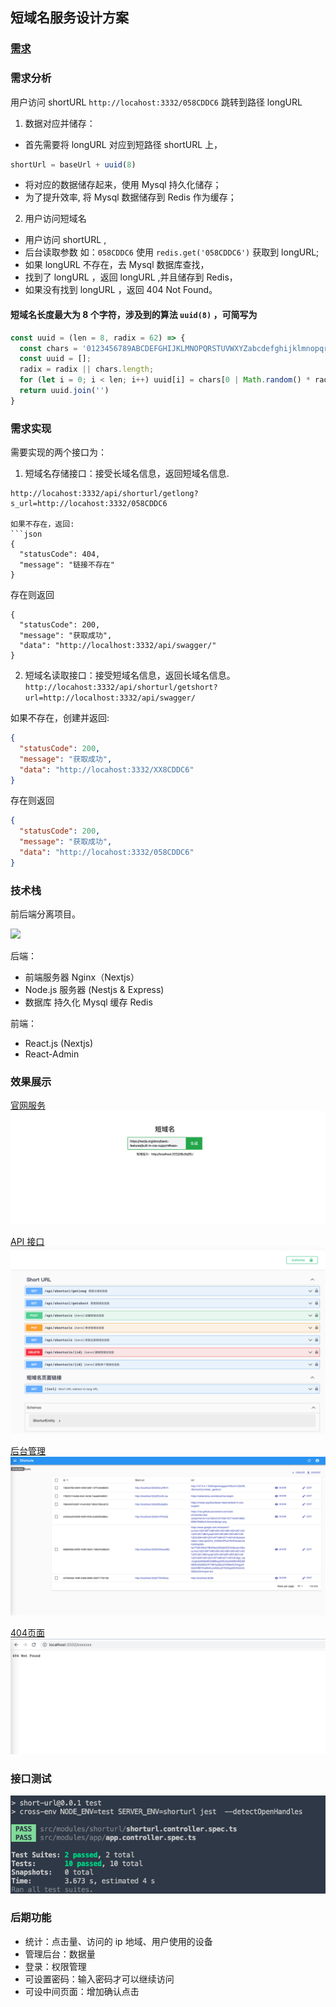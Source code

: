 ## 短域名服务设计方案

### [需求](./README.md)

### 需求分析

用户访问 shortURL `http://locahost:3332/058CDDC6` 跳转到路径  longURL 

1. 数据对应并储存：

- 首先需要将 longURL 对应到短路径 shortURL 上，

```js
shortUrl = baseUrl + uuid(8)
```

- 将对应的数据储存起来，使用 Mysql 持久化储存；
- 为了提升效率, 将 Mysql 数据储存到 Redis 作为缓存；

2. 用户访问短域名

- 用户访问 shortURL ,
- 后台读取参数 如：`058CDDC6` 使用 `redis.get('058CDDC6')` 获取到 longURL;
- 如果 longURL 不存在，去 Mysql 数据库查找，
- 找到了 longURL ，返回 longURL ,并且储存到 Redis，
- 如果没有找到 longURL ，返回 404 Not Found。

#### 短域名长度最大为 8 个字符，涉及到的算法 `uuid(8)` ，可简写为

```js
const uuid = (len = 8, radix = 62) => {
  const chars = '0123456789ABCDEFGHIJKLMNOPQRSTUVWXYZabcdefghijklmnopqrstuvwxyz'.split('');
  const uuid = [];
  radix = radix || chars.length;
  for (let i = 0; i < len; i++) uuid[i] = chars[0 | Math.random() * radix];
  return uuid.join('')
}
```

### 需求实现

需要实现的两个接口为：

1. 短域名存储接口：接受长域名信息，返回短域名信息.

```
http://locahost:3332/api/shorturl/getlong?s_url=http://locahost:3332/058CDDC6

如果不存在，返回:
```json
{
  "statusCode": 404,
  "message": "链接不存在"
}
```

存在则返回

```
{
  "statusCode": 200,
  "message": "获取成功",
  "data": "http://localhost:3332/api/swagger/"
}
```

2. 短域名读取接口：接受短域名信息，返回长域名信息。
   `http://locahost:3332/api/shorturl/getshort?url=http://localhost:3332/api/swagger/`

如果不存在，创建并返回:

```json
{
  "statusCode": 200,
  "message": "获取成功",
  "data": "http://locahost:3332/XX8CDDC6"
}
```

存在则返回

```json
{
  "statusCode": 200,
  "message": "获取成功",
  "data": "http://locahost:3332/058CDDC6"
}
```

### 技术栈

前后端分离项目。

![](../assets/coding.png)

后端：

- 前端服务器 Nginx（Nextjs）
- Node.js 服务器 (Nestjs & Express)
- 数据库
  持久化 Mysql
  缓存 Redis

前端：

- React.js (Nextjs)
- React-Admin

### 效果展示

[官网服务](http://localhost:3006/)
![官网服务](./assets/short-url.png)

[API 接口](http://localhost:3332/api/swagger/)
![API 接口](./assets/short-api.png)

[后台管理](http://localhost:3006/admin#/shorturls)
![后台管理](./assets/shorturl-admin.png)

[404页面](http://localhost:3332/xxxxxxxx)
![404页面](./assets/404.png)

### 接口测试

![接口测试](./assets/testing.png)


### 后期功能

- 统计：点击量、访问的 ip 地域、用户使用的设备
- 管理后台：数据量
- 登录：权限管理
- 可设置密码：输入密码才可以继续访问
- 可设中间页面：增加确认点击
